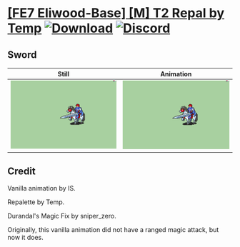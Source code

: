 # [\[FE7 Eliwood-Base\] \[M\] T2 Repal by Temp](./) [![Download](https://img.shields.io/badge/Download--red?style=social&logo=github)](https://minhaskamal.github.io/DownGit/#/home?url=https://github.com/Klokinator/FE-Repo/tree/main/Battle%20Animations%2FLords%20-%20Vanilla%20and%20Custom%2F%5BFE7%20Eliwood-Base%5D%20%5BM%5D%20T2%20Repal%20by%20Temp%2F1.%20Sword%20(Durandal)) [![Discord](https://img.shields.io/badge/Discord--blue?style=social&logo=discord)](https://discord.gg/C7VNGnyTPA)

## Sword

| Still | Animation |
| :---: | :-------: |
| ![Sword still](./Sword_000.png) | ![Sword](./Sword.gif) |

## Credit

Vanilla animation by IS.

Repalette by Temp.

Durandal's Magic Fix by sniper_zero. 

Originally, this vanilla animation did not have a ranged magic attack, but now it does.
